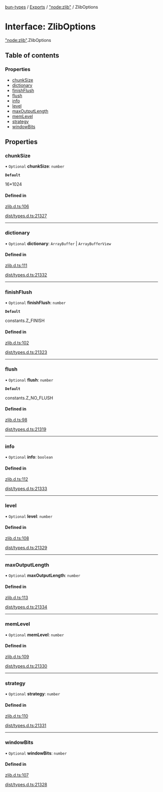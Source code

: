 [bun-types](https://github.com/oven-sh/bun-types/blob/master/api-docs/README.md) / [Exports](https://github.com/oven-sh/bun-types/blob/master/api-docs/modules.md) / ["node:zlib"](https://github.com/oven-sh/bun-types/blob/master/api-docs/modules/node_zlib_.md) / ZlibOptions

# Interface: ZlibOptions

["node:zlib"](https://github.com/oven-sh/bun-types/blob/master/api-docs/modules/node_zlib_.md).ZlibOptions

## Table of contents

### Properties

- [chunkSize](https://github.com/oven-sh/bun-types/blob/master/api-docs/interfaces/node_zlib_.ZlibOptions.md#chunksize)
- [dictionary](https://github.com/oven-sh/bun-types/blob/master/api-docs/interfaces/node_zlib_.ZlibOptions.md#dictionary)
- [finishFlush](https://github.com/oven-sh/bun-types/blob/master/api-docs/interfaces/node_zlib_.ZlibOptions.md#finishflush)
- [flush](https://github.com/oven-sh/bun-types/blob/master/api-docs/interfaces/node_zlib_.ZlibOptions.md#flush)
- [info](https://github.com/oven-sh/bun-types/blob/master/api-docs/interfaces/node_zlib_.ZlibOptions.md#info)
- [level](https://github.com/oven-sh/bun-types/blob/master/api-docs/interfaces/node_zlib_.ZlibOptions.md#level)
- [maxOutputLength](https://github.com/oven-sh/bun-types/blob/master/api-docs/interfaces/node_zlib_.ZlibOptions.md#maxoutputlength)
- [memLevel](https://github.com/oven-sh/bun-types/blob/master/api-docs/interfaces/node_zlib_.ZlibOptions.md#memlevel)
- [strategy](https://github.com/oven-sh/bun-types/blob/master/api-docs/interfaces/node_zlib_.ZlibOptions.md#strategy)
- [windowBits](https://github.com/oven-sh/bun-types/blob/master/api-docs/interfaces/node_zlib_.ZlibOptions.md#windowbits)

## Properties

### chunkSize

• `Optional` **chunkSize**: `number`

**`Default`**

16*1024

#### Defined in

[zlib.d.ts:106](https://github.com/valgaze/bun-types/blob/6f8dbf8/zlib.d.ts#L106)

[dist/types.d.ts:21327](https://github.com/valgaze/bun-types/blob/6f8dbf8/dist/types.d.ts#L21327)

___

### dictionary

• `Optional` **dictionary**: `ArrayBuffer` \| `ArrayBufferView`

#### Defined in

[zlib.d.ts:111](https://github.com/valgaze/bun-types/blob/6f8dbf8/zlib.d.ts#L111)

[dist/types.d.ts:21332](https://github.com/valgaze/bun-types/blob/6f8dbf8/dist/types.d.ts#L21332)

___

### finishFlush

• `Optional` **finishFlush**: `number`

**`Default`**

constants.Z_FINISH

#### Defined in

[zlib.d.ts:102](https://github.com/valgaze/bun-types/blob/6f8dbf8/zlib.d.ts#L102)

[dist/types.d.ts:21323](https://github.com/valgaze/bun-types/blob/6f8dbf8/dist/types.d.ts#L21323)

___

### flush

• `Optional` **flush**: `number`

**`Default`**

constants.Z_NO_FLUSH

#### Defined in

[zlib.d.ts:98](https://github.com/valgaze/bun-types/blob/6f8dbf8/zlib.d.ts#L98)

[dist/types.d.ts:21319](https://github.com/valgaze/bun-types/blob/6f8dbf8/dist/types.d.ts#L21319)

___

### info

• `Optional` **info**: `boolean`

#### Defined in

[zlib.d.ts:112](https://github.com/valgaze/bun-types/blob/6f8dbf8/zlib.d.ts#L112)

[dist/types.d.ts:21333](https://github.com/valgaze/bun-types/blob/6f8dbf8/dist/types.d.ts#L21333)

___

### level

• `Optional` **level**: `number`

#### Defined in

[zlib.d.ts:108](https://github.com/valgaze/bun-types/blob/6f8dbf8/zlib.d.ts#L108)

[dist/types.d.ts:21329](https://github.com/valgaze/bun-types/blob/6f8dbf8/dist/types.d.ts#L21329)

___

### maxOutputLength

• `Optional` **maxOutputLength**: `number`

#### Defined in

[zlib.d.ts:113](https://github.com/valgaze/bun-types/blob/6f8dbf8/zlib.d.ts#L113)

[dist/types.d.ts:21334](https://github.com/valgaze/bun-types/blob/6f8dbf8/dist/types.d.ts#L21334)

___

### memLevel

• `Optional` **memLevel**: `number`

#### Defined in

[zlib.d.ts:109](https://github.com/valgaze/bun-types/blob/6f8dbf8/zlib.d.ts#L109)

[dist/types.d.ts:21330](https://github.com/valgaze/bun-types/blob/6f8dbf8/dist/types.d.ts#L21330)

___

### strategy

• `Optional` **strategy**: `number`

#### Defined in

[zlib.d.ts:110](https://github.com/valgaze/bun-types/blob/6f8dbf8/zlib.d.ts#L110)

[dist/types.d.ts:21331](https://github.com/valgaze/bun-types/blob/6f8dbf8/dist/types.d.ts#L21331)

___

### windowBits

• `Optional` **windowBits**: `number`

#### Defined in

[zlib.d.ts:107](https://github.com/valgaze/bun-types/blob/6f8dbf8/zlib.d.ts#L107)

[dist/types.d.ts:21328](https://github.com/valgaze/bun-types/blob/6f8dbf8/dist/types.d.ts#L21328)

